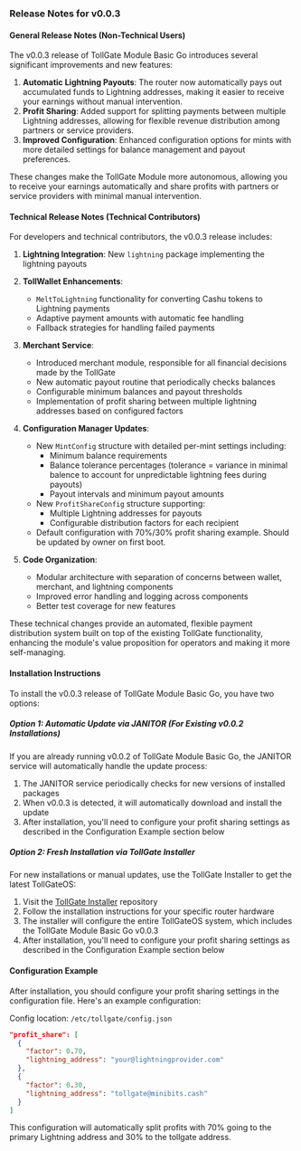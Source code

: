 ### Release Notes for v0.0.3

#### General Release Notes (Non-Technical Users)

The v0.0.3 release of TollGate Module Basic Go introduces several significant improvements and new features:

1. **Automatic Lightning Payouts**: The router now automatically pays out accumulated funds to Lightning addresses, making it easier to receive your earnings without manual intervention.
2. **Profit Sharing**: Added support for splitting payments between multiple Lightning addresses, allowing for flexible revenue distribution among partners or service providers.
3. **Improved Configuration**: Enhanced configuration options for mints with more detailed settings for balance management and payout preferences.

These changes make the TollGate Module more autonomous, allowing you to receive your earnings automatically and share profits with partners or service providers with minimal manual intervention.

#### Technical Release Notes (Technical Contributors)

For developers and technical contributors, the v0.0.3 release includes:

1. **Lightning Integration**: New `lightning` package implementing the lightning payouts

2. **TollWallet Enhancements**:
   - `MeltToLightning` functionality for converting Cashu tokens to Lightning payments
   - Adaptive payment amounts with automatic fee handling
   - Fallback strategies for handling failed payments

3. **Merchant Service**:
   - Introduced merchant module, responsible for all financial decisions made by the TollGate
   - New automatic payout routine that periodically checks balances
   - Configurable minimum balances and payout thresholds
   - Implementation of profit sharing between multiple lightning addresses based on configured factors

4. **Configuration Manager Updates**:
   - New `MintConfig` structure with detailed per-mint settings including:
     - Minimum balance requirements
     - Balance tolerance percentages (tolerance = variance in minimal balence to account for unpredictable lightning fees during payouts)
     - Payout intervals and minimum payout amounts
   - New `ProfitShareConfig` structure supporting:
     - Multiple Lightning addresses for payouts
     - Configurable distribution factors for each recipient
   - Default configuration with 70%/30% profit sharing example. Should be updated by owner on first boot.

5. **Code Organization**:
   - Modular architecture with separation of concerns between wallet, merchant, and lightning components
   - Improved error handling and logging across components
   - Better test coverage for new features

These technical changes provide an automated, flexible payment distribution system built on top of the existing TollGate functionality, enhancing the module's value proposition for operators and making it more self-managing.

#### Installation Instructions

To install the v0.0.3 release of TollGate Module Basic Go, you have two options:

##### Option 1: Automatic Update via JANITOR (For Existing v0.0.2 Installations)

If you are already running v0.0.2 of TollGate Module Basic Go, the JANITOR service will automatically handle the update process:

1. The JANITOR service periodically checks for new versions of installed packages
2. When v0.0.3 is detected, it will automatically download and install the update
3. After installation, you'll need to configure your profit sharing settings as described in the Configuration Example section below

##### Option 2: Fresh Installation via TollGate Installer

For new installations or manual updates, use the TollGate Installer to get the latest TollGateOS:

1. Visit the [TollGate Installer](https://github.com/OpenTollGate/installer) repository
2. Follow the installation instructions for your specific router hardware
3. The installer will configure the entire TollGateOS system, which includes the TollGate Module Basic Go v0.0.3
4. After installation, you'll need to configure your profit sharing settings as described in the Configuration Example section below

#### Configuration Example

After installation, you should configure your profit sharing settings in the configuration file. Here's an example configuration:

Config location: `/etc/tollgate/config.json`

```json
"profit_share": [
  {
    "factor": 0.70,
    "lightning_address": "your@lightningprovider.com"
  },
  {
    "factor": 0.30,
    "lightning_address": "tollgate@minibits.cash"
  }
]
```

This configuration will automatically split profits with 70% going to the primary Lightning address and 30% to the tollgate address.